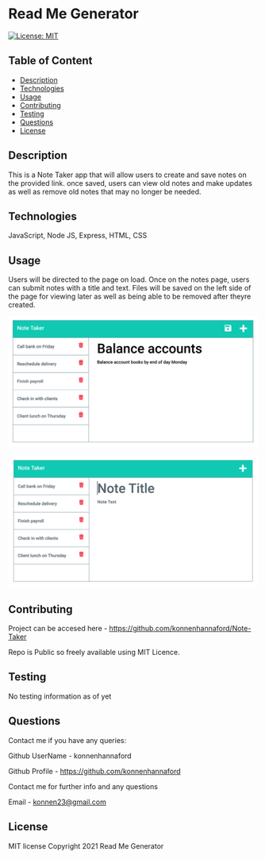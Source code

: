 
# Read Me Generator

[![License: MIT](https://img.shields.io/badge/License-MIT-yellow.svg)](https://opensource.org/licenses/MIT)

## Table of Content 
* [Description](#description)
* [Technologies](#technologies)
* [Usage](#usage)
* [Contributing](#contributing)
* [Testing](#testing)
* [Questions](#questions)
* [License](#license)

## Description
This is a Note Taker app that will allow users to create and save notes on the provided link.  once saved, users can view old notes and make updates as well as remove old notes that may no longer be needed.

## Technologies
JavaScript, Node JS, Express, HTML, CSS

## Usage

Users will be directed to the page on load.  Once on the notes page, users can submit notes with a title and text.  Files will be saved on the left side of the page for viewing later as well as being able to be removed after theyre created.

![Deployed Page](Assets/11-express-homework-demo-02.png)

![Deployed Page](Assets/11-express-homework-demo-01.png)

## Contributing
Project can be accesed here - https://github.com/konnenhannaford/Note-Taker

Repo is Public so freely available using MIT Licence. 

## Testing
No testing information as of yet

## Questions
Contact me if you have any queries:

Github UserName - konnenhannaford

Github Profile - https://github.com/konnenhannaford

Contact me for further info and any questions

Email - konnen23@gmail.com

## License
MIT license
Copyright 2021 Read Me Generator